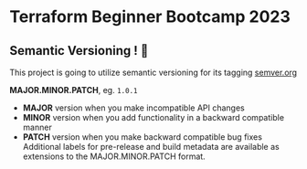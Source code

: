 # Terraform Beginner Bootcamp 2023

## Semantic Versioning ! :mage:
 
This project is going to utilize semantic versioning for its tagging
[semver.org](https://semver.org/)

**MAJOR.MINOR.PATCH**, eg. `1.0.1`

- **MAJOR** version when you make incompatible API changes
- **MINOR** version when you add functionality in a backward compatible manner
- **PATCH** version when you make backward compatible bug fixes
Additional labels for pre-release and build metadata are available as extensions to the MAJOR.MINOR.PATCH format.



  